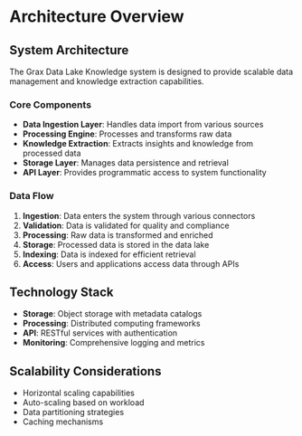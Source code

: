 # Architecture Overview

## System Architecture

The Grax Data Lake Knowledge system is designed to provide scalable data management and knowledge extraction capabilities.

### Core Components

- **Data Ingestion Layer**: Handles data import from various sources
- **Processing Engine**: Processes and transforms raw data
- **Knowledge Extraction**: Extracts insights and knowledge from processed data
- **Storage Layer**: Manages data persistence and retrieval
- **API Layer**: Provides programmatic access to system functionality

### Data Flow

1. **Ingestion**: Data enters the system through various connectors
2. **Validation**: Data is validated for quality and compliance
3. **Processing**: Raw data is transformed and enriched
4. **Storage**: Processed data is stored in the data lake
5. **Indexing**: Data is indexed for efficient retrieval
6. **Access**: Users and applications access data through APIs

## Technology Stack

- **Storage**: Object storage with metadata catalogs
- **Processing**: Distributed computing frameworks
- **API**: RESTful services with authentication
- **Monitoring**: Comprehensive logging and metrics

## Scalability Considerations

- Horizontal scaling capabilities
- Auto-scaling based on workload
- Data partitioning strategies
- Caching mechanisms
